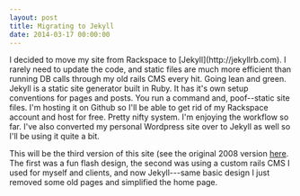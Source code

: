```yaml
---
layout: post
title: Migrating to Jekyll
date: 2014-03-17 00:00:00
---
```


<p>
I decided to move my site from Rackspace to [Jekyll](http://jekyllrb.com). I rarely need to update the code, and static files are much more efficient than running DB calls through my old rails CMS every hit. Going lean and green. Jekyll is a static site generator built in Ruby. It has it's own setup conventions for pages and posts. You run a command and, poof--static site files. I'm hosting it on Github so I'll be able to get rid of my Rackspace account and host for free. Pretty nifty system. I'm enjoying the workflow so far. I've also converted my personal Wordpress site over to Jekyll as well so I'll be using it quite a bit.

This will be the third version of this site (see the original 2008 version [here](http://bizzark1.bizzark.com). The first was a fun flash design, the second was using a custom rails CMS I used for myself and clients, and now Jekyll---same basic design I just removed some old pages and simplified the home page.
<p>

